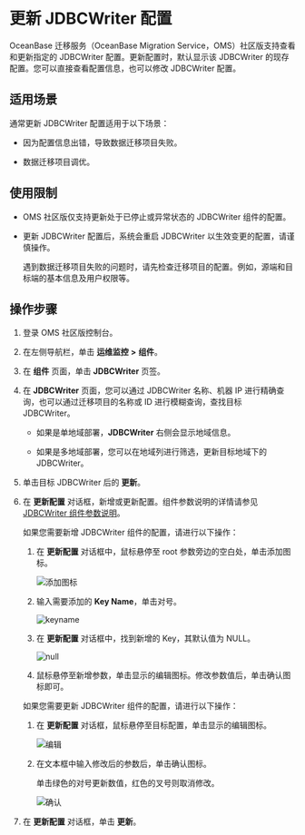 # 更新 JDBCWriter 配置

OceanBase 迁移服务（OceanBase Migration Service，OMS）社区版支持查看和更新指定的 JDBCWriter 配置。更新配置时，默认显示该 JDBCWriter 的现存配置。您可以直接查看配置信息，也可以修改 JDBCWriter 配置。

## 适用场景

通常更新 JDBCWriter 配置适用于以下场景：

* 因为配置信息出错，导致数据迁移项目失败。

* 数据迁移项目调优。

## 使用限制

* OMS 社区版仅支持更新处于已停止或异常状态的 JDBCWriter 组件的配置。

* 更新 JDBCWriter 配置后，系统会重启 JDBCWriter 以生效变更的配置，请谨慎操作。

  遇到数据迁移项目失败的问题时，请先检查迁移项目的配置。例如，源端和目标端的基本信息及用户权限等。

## 操作步骤

1. 登录 OMS 社区版控制台。

2. 在左侧导航栏，单击 **运维监控** **\>** **组件**。

3. 在 **组件** 页面，单击 **JDBCWriter** 页签。

4. 在 **JDBCWriter** 页面，您可以通过 JDBCWriter 名称、机器 IP 进行精确查询，也可以通过迁移项目的名称或 ID 进行模糊查询，查找目标 JDBCWriter。

   * 如果是单地域部署，**JDBCWriter** 右侧会显示地域信息。

   * 如果是多地域部署，您可以在地域列进行筛选，更新目标地域下的 JDBCWriter。

5. 单击目标 JDBCWriter 后的 **更新**。

6. 在 **更新配置** 对话框，新增或更新配置。组件参数说明的详情请参见 [JDBCWriter 组件参数说明](../../../11.o-m-guide/10.jdbcwriter-parameters.md)。

   如果您需要新增 JDBCWriter 组件的配置，请进行以下操作：

   1. 在 **更新配置** 对话框中，鼠标悬停至 root 参数旁边的空白处，单击添加图标。

      ![添加图标](https://obbusiness-private.oss-cn-shanghai.aliyuncs.com/doc/img/oms/oms-enterprise/%E6%B7%BB%E5%8A%A0%E5%9B%BE%E6%A0%87.png)

   2. 输入需要添加的 **Key Name**，单击对号。

      ![keyname](https://obbusiness-private.oss-cn-shanghai.aliyuncs.com/doc/img/oms/oms-enterprise/keyname.png)

   3. 在 **更新配置** 对话框中，找到新增的 Key，其默认值为 NULL。

      ![null](https://obbusiness-private.oss-cn-shanghai.aliyuncs.com/doc/img/oms/oms-enterprise/null.png)

   4. 鼠标悬停至新增参数，单击显示的编辑图标。修改参数值后，单击确认图标即可。

   如果您需要更新 JDBCWriter 组件的配置，请进行以下操作：

   1. 在 **更新配置** 对话框，鼠标悬停至目标配置，单击显示的编辑图标。

      ![编辑](https://help-static-aliyun-doc.aliyuncs.com/assets/img/zh-CN/9145462361/p313433.png)

   2. 在文本框中输入修改后的参数后，单击确认图标。

      单击绿色的对号更新数值，红色的叉号则取消修改。

      ![确认](https://help-static-aliyun-doc.aliyuncs.com/assets/img/zh-CN/9145462361/p313429.png)

7. 在 **更新配置** 对话框，单击 **更新**。
